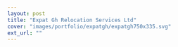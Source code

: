 ```yaml
---
layout: post
title: "Expat Gh Relocation Services Ltd"
cover: "images/portfolio/expatgh/expatgh750x335.svg"
ext_url: ""
---
```

